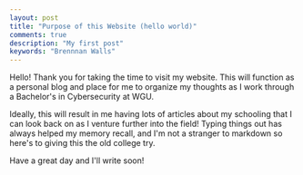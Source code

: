 ```yaml
---
layout: post
title: "Purpose of this Website (hello world)"
comments: true
description: "My first post"
keywords: "Brennnan Walls"
---
```


Hello! Thank you for taking the time to visit my website. This will function as a personal blog and place for me to organize my thoughts as I work through a Bachelor's in Cybersecurity at WGU.

Ideally, this will result in me having lots of articles about my schooling that I can look back on as I venture further into the field! Typing things out has always helped my memory recall, and I'm not a stranger to markdown so here's to giving this the old college try.

Have a great day and I'll write soon!